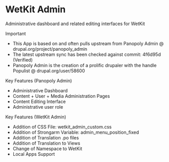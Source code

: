 WetKit Admin
==============
Administrative dashboard and related editing interfaces for WetKit

Important
* This App is based on and often pulls upstream from Panopoly Admin @ drupal.org/project/panopoly_admin
* The latest upstream sync has been checked against commit: 4f6d95d (Verified)
* Panopoly Admin is the creation of a prolific drupaler with the handle Populist @ drupal.org/user/58600

Key Features (Panopoly Admin)
* Administrative Dashboard
* Content + User + Media Administration Pages
* Content Editing Interface
* Administrative user role

Key Features (WetKit Admin)
* Addition of CSS File: wetkit_admin_custom.css
* Addition of Strongarm Variable: admin_menu_position_fixed
* Addition of Translation .po files
* Addition of Translation to Views
* Change of Namespace to WetKit
* Local Apps Support
